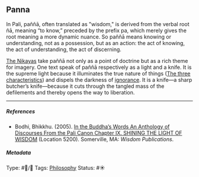 ## Panna

In Pali, paññā, often translated as "wisdom," is derived from the verbal root ñā, meaning “to know,” preceded by the prefix pa, which merely gives the root meaning a more dynamic nuance. So paññā means knowing or understanding, not as a possession, but as an action: the act of knowing, the act of understanding, the act of discerning.

[The Nikayas]() take paññā not only as a point of doctrine but as a rich theme for imagery. One text speak of paññā respectively as a light and a knife. It is the supreme light because it illuminates the true nature of things ([The three characteristics](The%20three%20characteristics.md)) and dispels the darkness of [ignorance](Ignorance.md). It is a knife—a sharp butcher’s knife—because it cuts through the tangled mass of the defilements and thereby opens the way to liberation.

---

##### References

* Bodhi, Bhikkhu. (2005). [In the Buddha’s Words An Anthology of Discourses From the Pali Canon Chapter IX. SHINING THE LIGHT OF WISDOM](In%20the%20Buddha%E2%80%99s%20Words%20An%20Anthology%20of%20Discourses%20From%20the%20Pali%20Canon%20Chapter%20IX.%20SHINING%20THE%20LIGHT%20OF%20WISDOM.md) (Location 5200). Somerville, MA: *Wisdom Publications*.

##### Metadata

Type: #🔵/🔵 
Tags: [Philosophy](Philosophy.md)
Status: #☀️ 
